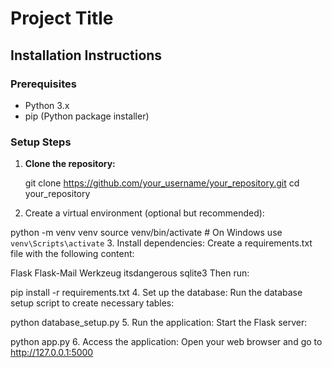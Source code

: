 # Project Title

## Installation Instructions

### Prerequisites
- Python 3.x
- pip (Python package installer)

### Setup Steps

1. **Clone the repository:**

   git clone https://github.com/your_username/your_repository.git
   cd your_repository
2. Create a virtual environment (optional but recommended):


python -m venv venv
source venv/bin/activate  # On Windows use `venv\Scripts\activate`
3. Install dependencies: Create a requirements.txt file with the following content:

Flask
Flask-Mail
Werkzeug
itsdangerous
sqlite3
Then run:

pip install -r requirements.txt
4. Set up the database: Run the database setup script to create necessary tables:

python database_setup.py
5. Run the application: Start the Flask server:


python app.py
6. Access the application: Open your web browser and go to http://127.0.0.1:5000
